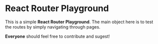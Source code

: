# React Router Playground

This is a simple **React Router Playground**. The main object here is to test the routes by simply navigating through pages.

**Everyone** should feel free to contribute and sugest!
